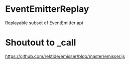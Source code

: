 # EventEmitterReplay
Replayable subset of EventEmitter api

# Shoutout to _call
https://github.com/rektide/emisser/blob/master/emisser.js
